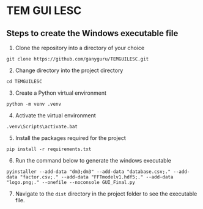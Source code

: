 # TEM GUI LESC

## Steps to create the Windows executable file

1. Clone the repository into a directory of your choice

```
git clone https://github.com/ganyguru/TEMGUILESC.git
```

2. Change directory into the project directory

```
cd TEMGUILESC
```

3. Create a Python virtual environment

```
python -m venv .venv
```

4. Activate the virtual environment

```
.venv\Scripts\activate.bat 
```

5. Install the packages required for the project

```
pip install -r requirements.txt
```

6. Run the command below to generate the windows executable

```
pyinstaller --add-data "dm3;dm3" --add-data "database.csv;." --add-data "factor.csv;." --add-data "FFTmodelv1.hdf5;." --add-data "logo.png;." --onefile --noconsole GUI_Final.py
```

7. Navigate to the `dist` directory in the project folder to see the executable file.